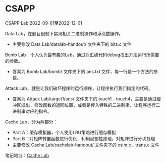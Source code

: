 # CSAPP
CSAPP Lab
2022-09-01至2022-12-01


Data Lab，在题目限制下实现相关二进制操作和浮点数操作。
- 主要修改 Data Lab/datalab-handout/ 文件夹下的 bits.c 文件

Bomb Lab，个人认为最有趣的Lab，通过对汇编代码debug找出方法运行所需要的参数。
- 答案为 Bomb Lab/bomb/ 文件夹下的 ans.txt 文件，每一行是一个方法的参数。

Attack Lab，就是让我们破坏程序的运行顺序，让程序执行我们指定的代码。

- 答案为 Attack Lab/target1/ans/ 文件夹下的 touch1 - touch4，主要是通过缓冲区溢出，修改函数的返回位置，或者是传入特殊的二进制串，让程序运行二进制串对应的指令。

Cache Lab，分为两部分：
- Part A：缓存模拟器，个人使用LRU策略进行缓存模拟
- Part B：对矩阵转置函数进行优化，利用局部性原理，对矩阵进行分块处理
- 主要修改 Cache Lab/cachelab-handout/ 文件夹下的 csim.c，trans.c 文件

笔记地址：[Cache Lab](https://2273835878.notion.site/Cache-Lab-9dcc32219a5849249951dcf7f624bce7)




